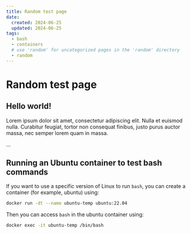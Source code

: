 ```yaml
---
title: Random test page
date:
  created: 2024-06-25
  updated: 2024-06-25
tags:
  - bash
  - containers
  # use 'random' for uncategorized pages in the 'random' directory
  - random
---
```


# Random test page

## Hello world!

Lorem ipsum dolor sit amet, consectetur adipiscing elit. Nulla et euismod
nulla. Curabitur feugiat, tortor non consequat finibus, justo purus auctor
massa, nec semper lorem quam in massa.

<!-- more -->

...


## Running an Ubuntu container to test bash commands

If you want to use a specific version of Linux to run `bash`, you can create a container (for example, ubuntu) using:
```bash
docker run -dt --name ubuntu-temp ubuntu:22.04
```

Then you can access `bash` in the ubuntu container using:
```bash
docker exec -it ubuntu-temp /bin/bash
```
